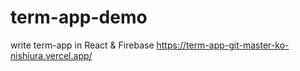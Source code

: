# term-app-demo
write term-app in React & Firebase
https://term-app-git-master-ko-nishiura.vercel.app/
